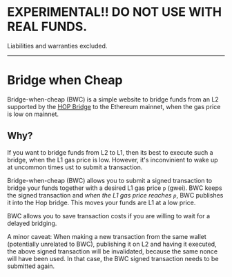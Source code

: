 
# EXPERIMENTAL!! DO NOT USE WITH REAL FUNDS.
Liabilities and warranties excluded.

---


# Bridge when Cheap

Bridge-when-cheap (BWC) is a simple website to bridge funds from an L2 supported by the [HOP Bridge](https://hop.exchange) to the 
Ethereum mainnet, when the gas price is low on mainnet.

## Why?

If you want to bridge funds from L2 to L1, then its best to execute such a bridge, when the L1 gas price is low.
However, it's inconvinient to wake up at uncommon times ust to submit a transaction.

Bridge-when-cheap (BWC) allows you to submit a signed transaction to bridge your funds together with a desired
L1 gas price `p` (gwei). BWC keeps the signed transaction and *when the L1 gas price reaches `p`*,
BWC publishes it into the Hop bridge. This moves your funds are L1 at a low price.

BWC allows you to save transaction costs if you are willing to wait for a delayed bridging.

A minor caveat: When making a new transaction from the same wallet (potentially unrelated to BWC), publishing it on L2
and having it executed, the above signed transaction will be invalidated, because the same nonce will have been used.
In that case, the BWC signed transaction needs to be submitted again.

